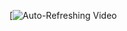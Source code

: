 [![Auto-Refreshing Video](https://github.com/nitsvutt/airline-data-platform/assets/102918605/2f4efa46-67f0-4083-bc37-824d06d48cf1)

